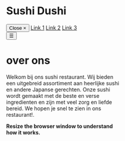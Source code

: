 <!DOCTYPE html>
<html>
<head>
  <meta charset="utf-8">
</head>
<body>
  <h1>Sushi Dushi</h1>
 <!DOCTYPE html>
<html>
<meta name="viewport" content="width=device-width, initial-scale=1">
<link rel="stylesheet" href="https://www.w3schools.com/w3css/4/w3.css">
<body>

<div class="w3-sidebar w3-bar-block w3-collapse w3-card w3-animate-right" style="width:200px;right:0;" id="mySidebar">
  <button class="w3-bar-item w3-button w3-large w3-hide-large" onclick="w3_close()">Close &times;</button>
  <a href="#" class="w3-bar-item w3-button">Link 1</a>
  <a href="#" class="w3-bar-item w3-button">Link 2</a>
  <a href="#" class="w3-bar-item w3-button">Link 3</a>
</div>

<div class="w3-main" style="margin-right:200px">
<div class="w3-salmon">
  <button class="w3-button w3-teal w3-xlarge w3-right w3-hide-large" onclick="w3_open()">&#9776;</button>
  <div class="w3-container">
    <h1>over ons</h1>
  </div>
</div>

<div class="w3-container">
  <p>Welkom bij ons sushi restaurant. Wij bieden een uitgebreid assortiment aan heerlijke sushi en andere Japanse gerechten. Onze sushi wordt gemaakt met de beste en verse ingredienten en zijn met veel zorg en liefde bereid. We hopen je snel te zien in ons restaurant!.</p>
  <p><b>Resize the browser window to understand how it works.</b></p>
</div>

</div>

<script>
function w3_open() {
  document.getElementById("mySidebar").style.display = "block";
}

function w3_close() {
  document.getElementById("mySidebar").style.display = "none";
}
</script>
     
</body>
</html>

